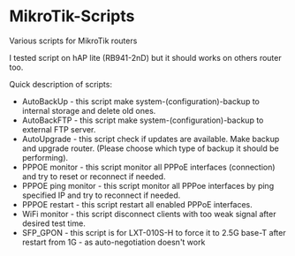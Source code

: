 # MikroTik-Scripts
Various scripts for MikroTik routers

I tested script on hAP lite (RB941-2nD) but it should works on others router too. 

Quick description of scripts:

- AutoBackUp - this script make system-(configuration)-backup to internal storage and delete old ones.
- AutoBackFTP - this script make system-(configuration)-backup to external FTP server.
- AutoUpgrade - this script check if updates are available. Make backup and upgrade router. (Please choose which type of backup it should be performing).
- PPPOE monitor - this script monitor all PPPoE interfaces (connection) and try to reset or reconnect if needed.
- PPPOE ping monitor - this script monitor all PPPoe interfaces by ping specified IP and try to reconnect if needed.
- PPPOE restart - this script restart all enabled PPPoE interfaces.
- WiFi monitor - this script disconnect clients with too weak signal after desired test time.
- SFP_GPON - this script is for LXT-010S-H to force it to 2.5G base-T after restart from 1G - as auto-negotiation doesn't work
